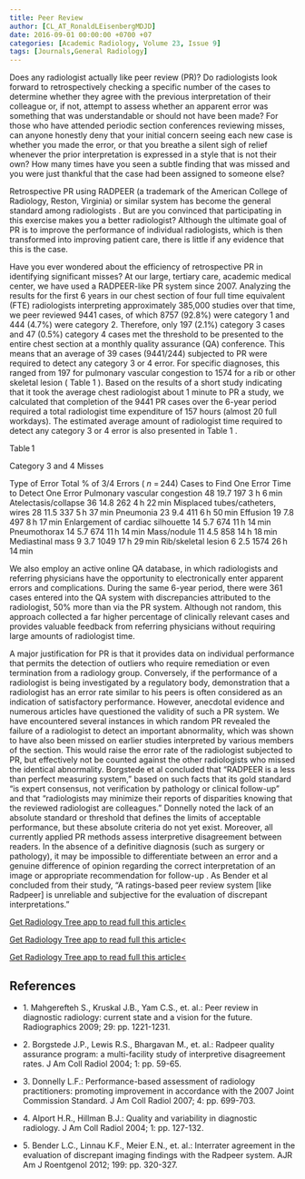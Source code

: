 ```yaml
---
title: Peer Review
author: [CL_AT_RonaldLEisenbergMDJD]
date: 2016-09-01 00:00:00 +0700 +07
categories: [Academic Radiology, Volume 23, Issue 9]
tags: [Journals,General Radiology]
---
```

Does any radiologist actually like peer review (PR)? Do radiologists look forward to retrospectively checking a specific number of the cases to determine whether they agree with the previous interpretation of their colleague or, if not, attempt to assess whether an apparent error was something that was understandable or should not have been made? For those who have attended periodic section conferences reviewing misses, can anyone honestly deny that your initial concern seeing each new case is whether you made the error, or that you breathe a silent sigh of relief whenever the prior interpretation is expressed in a style that is not their own? How many times have you seen a subtle finding that was missed and you were just thankful that the case had been assigned to someone else?

Retrospective PR using RADPEER (a trademark of the American College of Radiology, Reston, Virginia) or similar system has become the general standard among radiologists . But are you convinced that participating in this exercise makes you a better radiologist? Although the ultimate goal of PR is to improve the performance of individual radiologists, which is then transformed into improving patient care, there is little if any evidence that this is the case.

Have you ever wondered about the efficiency of retrospective PR in identifying significant misses? At our large, tertiary care, academic medical center, we have used a RADPEER-like PR system since 2007. Analyzing the results for the first 6 years in our chest section of four full time equivalent (FTE) radiologists interpreting approximately 385,000 studies over that time, we peer reviewed 9441 cases, of which 8757 (92.8%) were category 1 and 444 (4.7%) were category 2. Therefore, only 197 (2.1%) category 3 cases and 47 (0.5%) category 4 cases met the threshold to be presented to the entire chest section at a monthly quality assurance (QA) conference. This means that an average of 39 cases (9441/244) subjected to PR were required to detect any category 3 or 4 error. For specific diagnoses, this ranged from 197 for pulmonary vascular congestion to 1574 for a rib or other skeletal lesion (  Table 1 ). Based on the results of a short study indicating that it took the average chest radiologist about 1 minute to PR a study, we calculated that completion of the 9441 PR cases over the 6-year period required a total radiologist time expenditure of 157 hours (almost 20 full workdays). The estimated average amount of radiologist time required to detect any category 3 or 4 error is also presented in  Table 1 .

Table 1


Category 3 and 4 Misses


Type of Error Total % of 3/4 Errors ( _n_ = 244) Cases to Find One Error Time to Detect One Error Pulmonary vascular congestion 48 19.7 197 3 h 6 min Atelectasis/collapse 36 14.8 262 4 h 22 min Misplaced tubes/catheters, wires 28 11.5 337 5 h 37 min Pneumonia 23 9.4 411 6 h 50 min Effusion 19 7.8 497 8 h 17 min Enlargement of cardiac silhouette 14 5.7 674 11 h 14 min Pneumothorax 14 5.7 674 11 h 14 min Mass/nodule 11 4.5 858 14 h 18 min Mediastinal mass 9 3.7 1049 17 h 29 min Rib/skeletal lesion 6 2.5 1574 26 h 14 min

We also employ an active online QA database, in which radiologists and referring physicians have the opportunity to electronically enter apparent errors and complications. During the same 6-year period, there were 361 cases entered into the QA system with discrepancies attributed to the radiologist, 50% more than via the PR system. Although not random, this approach collected a far higher percentage of clinically relevant cases and provides valuable feedback from referring physicians without requiring large amounts of radiologist time.

A major justification for PR is that it provides data on individual performance that permits the detection of outliers who require remediation or even termination from a radiology group. Conversely, if the performance of a radiologist is being investigated by a regulatory body, demonstration that a radiologist has an error rate similar to his peers is often considered as an indication of satisfactory performance. However, anecdotal evidence and numerous articles have questioned the validity of such a PR system. We have encountered several instances in which random PR revealed the failure of a radiologist to detect an important abnormality, which was shown to have also been missed on earlier studies interpreted by various members of the section. This would raise the error rate of the radiologist subjected to PR, but effectively not be counted against the other radiologists who missed the identical abnormality. Borgstede et al concluded that “RADPEER is a less than perfect measuring system,” based on such facts that its gold standard “is expert consensus, not verification by pathology or clinical follow-up” and that “radiologists may minimize their reports of disparities knowing that the reviewed radiologist are colleagues.” Donnelly noted the lack of an absolute standard or threshold that defines the limits of acceptable performance, but these absolute criteria do not yet exist. Moreover, all currently applied PR methods assess interpretive disagreement between readers. In the absence of a definitive diagnosis (such as surgery or pathology), it may be impossible to differentiate between an error and a genuine difference of opinion regarding the correct interpretation of an image or appropriate recommendation for follow-up . As Bender et al concluded from their study, “A ratings-based peer review system \[like Radpeer\] is unreliable and subjective for the evaluation of discrepant interpretations.”

[Get Radiology Tree app to read full this article<](https://clinicalpub.com/app)

[Get Radiology Tree app to read full this article<](https://clinicalpub.com/app)

[Get Radiology Tree app to read full this article<](https://clinicalpub.com/app)

## References

- 1\. Mahgerefteh S., Kruskal J.B., Yam C.S., et. al.: Peer review in diagnostic radiology: current state and a vision for the future. Radiographics 2009; 29: pp. 1221-1231.


- 2\. Borgstede J.P., Lewis R.S., Bhargavan M., et. al.: Radpeer quality assurance program: a multi-facility study of interpretive disagreement rates. J Am Coll Radiol 2004; 1: pp. 59-65.


- 3\. Donnelly L.F.: Performance-based assessment of radiology practitioners: promoting improvement in accordance with the 2007 Joint Commission Standard. J Am Coll Radiol 2007; 4: pp. 699-703.


- 4\. Alport H.R., Hillman B.J.: Quality and variability in diagnostic radiology. J Am Coll Radiol 2004; 1: pp. 127-132.


- 5\. Bender L.C., Linnau K.F., Meier E.N., et. al.: Interrater agreement in the evaluation of discrepant imaging findings with the Radpeer system. AJR Am J Roentgenol 2012; 199: pp. 320-327.